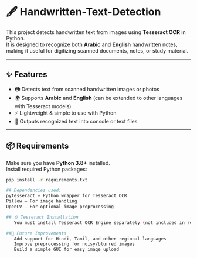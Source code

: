 # 🖋️ Handwritten-Text-Detection 

This project detects handwritten text from images using **Tesseract OCR** in Python.  
It is designed to recognize both **Arabic** and **English** handwritten notes, making it useful for digitizing scanned documents, notes, or study material.

---

## ✨ Features
- 📷 Detects text from scanned handwritten images or photos  
- 🌍 Supports **Arabic** and **English** (can be extended to other languages with Tesseract models)  
- ⚡ Lightweight & simple to use with Python  
- 📂 Outputs recognized text into console or text files  

---

## 📦 Requirements
Make sure you have **Python 3.8+** installed.  
Install required Python packages:
```bash
pip install -r requirements.txt

## Dependencies used:
pytesseract – Python wrapper for Tesseract OCR
Pillow – For image handling
OpenCV – For optional image preprocessing

## ⚙️ Tesseract Installation
   You must install Tesseract OCR Engine separately (not included in requirements).

##🔮 Future Improvements
   Add support for Hindi, Tamil, and other regional languages
   Improve preprocessing for noisy/blurred images
   Build a simple GUI for easy image upload
